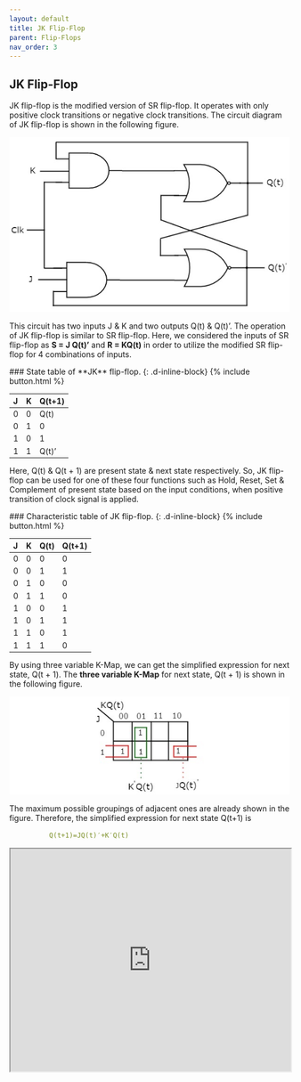 ```yaml
---
layout: default
title: JK Flip-Flop
parent: Flip-Flops
nav_order: 3
---
```


## JK Flip-Flop

JK flip-flop is the modified version of SR flip-flop. It operates with only positive clock transitions or negative clock transitions. The circuit diagram of JK flip-flop is shown in the following figure.

<div style="text-align:center"><img src="../../assets/images/jk_flipflop.jpg" /></div>

This circuit has two inputs J & K and two outputs Q(t) & Q(t)’. The operation of JK flip-flop is similar to SR flip-flop. Here, we considered the inputs of SR flip-flop as **S = J Q(t)’** and **R = KQ(t)** in order to utilize the modified SR flip-flop for 4 combinations of inputs.

<div class="main_sub_heading" markdown="1">
### State table of **JK** flip-flop.
{: .d-inline-block}
{% include button.html %}
</div>

| J      |    K    |   Q(t+1) |
|:-------|:--------|:---------|
|  0     |    0    |  Q(t)    |
|  0     |    1    |    0     |
|  1     |    0    |    1     |
|  1     |    1    |  Q(t)’   |

Here, Q(t) & Q(t + 1) are present state & next state respectively. So, JK flip-flop can be used for one of these four functions such as Hold, Reset, Set & Complement of present state based on the input conditions, when positive transition of clock signal is applied.

<div class="main_sub_heading" markdown="1">
### Characteristic table of JK flip-flop.
{: .d-inline-block}
{% include button.html %}
</div>


| J      |    K    |   Q(t) |   Q(t+1) |
|:-------|:--------|:-------|:---------|
|0	|0	|0	|0|
|0	|0	|1	|1|
|0	|1	|0	|0|
|0	|1	|1	|0|
|1	|0	|0	|1|
|1	|0	|1	|1|
|1	|1	|0	|1|
|1	|1	|1	|0|

By using three variable K-Map, we can get the simplified expression for next state, Q(t + 1). The **three variable K-Map** for next state, Q(t + 1) is shown in the following figure.

<div style="text-align:center"><img src="../../assets/images/jk_3_variable_kmap.jpg" /></div>

The maximum possible groupings of adjacent ones are already shown in the figure. Therefore, the simplified expression for next state Q(t+1) is
```yaml
          Q(t+1)=JQ(t)′+K′Q(t)
```

<iframe width="100%" height="400px" src="https://circuitverse.org/simulator/embed/12263" id="projectPreview" scrolling="no" webkitAllowFullScreen mozAllowFullScreen allowFullScreen> </iframe>
